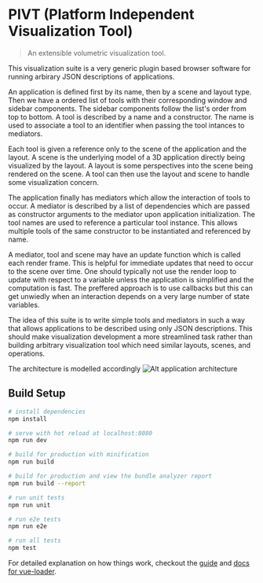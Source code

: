 # PIVT (Platform Independent Visualization Tool)

> An extensible volumetric visualization tool.

This visualization suite is a very generic plugin based browser software
for running arbirary JSON descriptions of applications.

An application is defined first by its name, then by a scene and layout type.
Then we have a ordered list of tools with their corresponding window and sidebar components.
The sidebar components follow the list's order from top to bottom. A tool is described
by a name and a constructor. The name is used to associate a tool to an identifier
when passing the tool intances to mediators.

Each tool is given a reference only to the scene of the application and the layout.
A scene is the underlying model of a 3D application directly being visualized by the layout.
A layout is some perspectives into the scene being rendered on the scene.
A tool can then use the layout and scene to handle some visualization concern.

The application finally has mediators which allow the interaction of tools to occur.
A mediator is described by a list of dependencies which are passed as constructor arguments
to the mediator upon application initialization. The tool names are used to reference a
particular tool instance. This allows multiple tools of the same constructor to be
instantiated and referenced by name.

A mediator, tool and scene may have an update function which is called each render
frame. This is helpful for immediate updates that need to occur to the scene over time.
One should typically not use the render loop to update with respect to a variable unless
the application is simplified and the computation is fast. The preffered approach is
to use callbacks but this can get unwiedly when an interaction depends on a very large
number of state variables.

The idea of this suite is to write simple tools and mediators in such a way
that allows applications to be described using only JSON descriptions. This should
make visualization development a more streamlined task rather than building arbitrary
visualization tool which need similar layouts, scenes, and operations.

The architecture is modelled accordingly
![Alt application architecture](static/architecture.png)


## Build Setup

``` bash
# install dependencies
npm install

# serve with hot reload at localhost:8080
npm run dev

# build for production with minification
npm run build

# build for production and view the bundle analyzer report
npm run build --report

# run unit tests
npm run unit

# run e2e tests
npm run e2e

# run all tests
npm test
```

For detailed explanation on how things work, checkout the [guide](http://vuejs-templates.github.io/webpack/) and [docs for vue-loader](http://vuejs.github.io/vue-loader).
